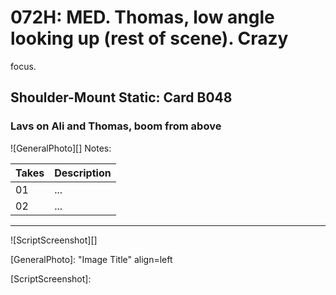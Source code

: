 # 072H: MED. Thomas, low angle looking up (rest of scene). Crazyfocus.

## Shoulder-Mount Static: Card B048

### Lavs on Ali and Thomas, boom from above

![GeneralPhoto][]
Notes: 

| Takes | Description |
|:---|:----|
| 01 | ... |
| 02 | ... |

----

![ScriptScreenshot][]


[GeneralPhoto]:  "Image Title" align=left

[ScriptScreenshot]: 